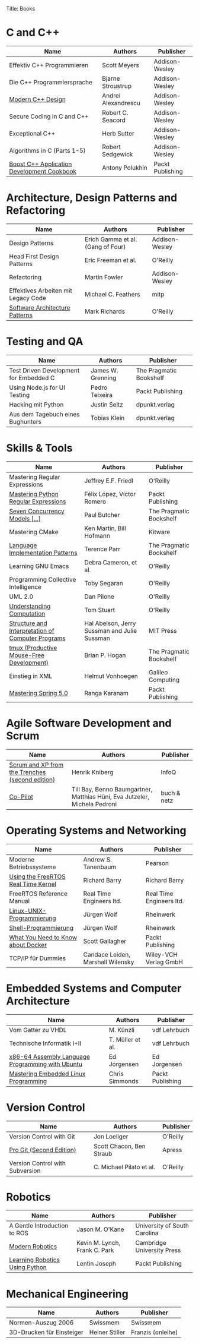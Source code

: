 Title: Books


# C and C++

| Name                                              | Authors                                           | Publisher                |
|---------------------------------------------------|---------------------------------------------------|--------------------------|
| Effektiv C++ Programmieren                        | Scott Meyers                                      | Addison-Wesley           |
| Die C++ Programmiersprache                        | Bjarne Stroustrup                                 | Addison-Wesley           |
| [Modern C++ Design](https://github.com/LukasWoodtli/ModernCppDesign) | Andrei Alexandrescu            | Addison-Wesley           |
| Secure Coding in C and C++                        | Robert C. Seacord                                 | Addison-Wesley           |
| Exceptional C++                                   | Herb Sutter                                       | Addison-Wesley           |
| Algorithms in C (Parts 1-5)                       | Robert Sedgewick                                  | Addison-Wesley           |
| [Boost C++ Application Development Cookbook](https://github.com/LukasWoodtli/BoostCookbook) | Antony Polukhin | Packt Publishing |


# Architecture, Design Patterns and Refactoring

| Name                                              | Authors                                           | Publisher                       |
|---------------------------------------------------|---------------------------------------------------|---------------------------------|
| Design Patterns                                   | Erich Gamma et al. (Gang of Four)                 | Addison-Wesley                  |
| Head First Design Patterns                        | Eric Freeman et al.                               | O'Reilly                        |
| Refactoring                                       | Martin Fowler                                     | Addison-Wesley                  |
| Effektives Arbeiten mit Legacy Code               | Michael C. Feathers                               | mitp                            |
| [Software Architecture Patterns](https://www.oreilly.com/programming/free/software-architecture-patterns.csp) | Mark Richards | O'Reilly |


# Testing and QA

| Name                                              | Authors                                           | Publisher                                         |
|---------------------------------------------------|---------------------------------------------------|---------------------------------------------------|
| Test Driven Development for Embedded C            | James W. Grenning                                 | The Pragmatic Bookshelf                           |
| Using Node.js for UI Testing                      | Pedro Teixeira                                    | Packt Publishing                                  |
| Hacking mit Python                                | Justin Seitz                                      | dpunkt.verlag                                     |
| Aus dem Tagebuch eines Bughunters                 | Tobias Klein                                      | dpunkt.verlag                                     |


# Skills & Tools

| Name                                              | Authors                                           | Publisher                                         |
|---------------------------------------------------|---------------------------------------------------|---------------------------------------------------|
| Mastering Regular Expressions                     | Jeffrey E.F. Friedl                               | O'Reilly                                          |
| [Mastering Python Regular Expressions](https://github.com/LukasWoodtli/MasteringPythonRegularExpressions) | Félix López, Víctor Romero | Packt Publishing |
| [Seven Concurrency Models [...]](https://github.com/LukasWoodtli/SevenConcurrencyModelsInSevenWeeks) | Paul Butcher | The Pragmatic Bookshelf             |
| Mastering CMake                                   | Ken Martin, Bill Hofmann                          | Kitware                                           |
| [Language Implementation Patterns](https://github.com/LukasWoodtli/LanguageImplementationPatterns) | Terence Parr | The Pragmatic Bookshelf               |
| Learning GNU Emacs                                | Debra Cameron, et al.                             | O'Reilly                                          |
| Programming Collective Intelligence               | Toby Segaran                                      | O'Reilly                                          |
| UML 2.0                                           | Dan Pilone                                        | O'Reilly                                          |
| [Understanding Computation](https://github.com/LukasWoodtli/UnderstandingComputation) | Tom Stuart    | O'Reilly                                          |
| [Structure and Interpretation of Computer Programs](https://github.com/LukasWoodtli/SchemeCourse) | Hal Abelson, Jerry Sussman and Julie Sussman | MIT Press |
| [tmux (Productive Mouse-Free Development)]({filename}/tmux.md) | Brian P. Hogan    | The Pragmatic Bookshelf                                              |
| Einstieg in XML                                   | Helmut Vonhoegen                                  | Galileo Computing                                 |
| [Mastering Spring 5.0](https://github.com/LukasWoodtli/mastering-spring/) | Ranga Karanam             | Packt Publishing                                  |

# Agile Software Development and Scrum

| Name                                                                                                            | Authors         | Publisher          |
|-----------------------------------------------------------------------------------------------------------------|-----------------|--------------------|
| [Scrum and XP from the Trenches (second edition)](https://www.infoq.com/minibooks/scrum-xp-from-the-trenches-2) |  Henrik Kniberg | InfoQ              |
| [Co-Pilot](https://buchundnetz.com/werke/co-pilot/)  |  Till Bay, Benno Baumgartner, Matthias Hüni, Eva Jutzeler, Michela Pedroni | buch & netz        |

# Operating Systems and Networking

| Name                                              | Authors                                           | Publisher                                         |
|---------------------------------------------------|---------------------------------------------------|---------------------------------------------------|
| Moderne Betriebssysteme                           | Andrew S. Tanenbaum                               | Pearson                                           |
| [Using the FreeRTOS Real Time Kernel](https://github.com/LukasWoodtli/FreeRtosExamples) | Richard Barry | Richard Barry                                   |
| FreeRTOS Reference Manual                         | Real Time Engineers ltd.                          | Real Time Engineers ltd.                          |
| [Linux-UNIX-Programmierung](https://github.com/LukasWoodtli/LinuxUnixDevelopment) | Jürgen Wolf       | Rheinwerk                                         |
| [Shell-Programmierung](http://openbook.rheinwerk-verlag.de/shell_programmierung/index.htm) | Jürgen Wolf | Rheinwerk                                      |
| [What You Need to Know about Docker]({filename}/docker.md) | Scott Gallagher                           | Packt Publishing                                  |
| TCP/IP für Dummies                                | Candace Leiden, Marshall Wilensky                 | Wiley-VCH Verlag GmbH                             |


# Embedded Systems and Computer Architecture

| Name                                              | Authors                                           | Publisher                                         |
|---------------------------------------------------|---------------------------------------------------|---------------------------------------------------|
| Vom Gatter zu VHDL                                | M. Künzli                                         | vdf Lehrbuch                                      |
| Technische Informatik I+II                        | T. Müller et al.                                  | vdf Lehrbuch                                      |
| [x86-64 Assembly Language Programming with Ubuntu](https://github.com/LukasWoodtli/LinuxAssemblyProgramming) | Ed Jorgensen   | Ed Jorgensen              |
| [Mastering Embedded Linux Programming](https://github.com/LukasWoodtli/MasteringEmbeddedLinuxProgramming)    | Chris Simmonds | Packt Publishing          |


# Version Control

| Name                                              | Authors                                           | Publisher                                         |
|---------------------------------------------------|---------------------------------------------------|---------------------------------------------------|
| Version Control with Git                          | Jon Loeliger                                      | O'Reilly                                          |
| [Pro Git (Second Edition)](https://git-scm.com/book/en/v2) | Scott Chacon, Ben Straub                 | Apress                                            |
| Version Control with Subversion                   | C. Michael Pilato et al.                          | O'Reilly                                          |


# Robotics

| Name                                          | Authors                                            | Publisher                                         |
|-----------------------------------------------|----------------------------------------------------|---------------------------------------------------|
| A Gentle Introduction to ROS                  | Jason M. O'Kane                                    | University of South Carolina                      |
| [Modern Robotics](https://github.com/LukasWoodtli/ModernRobotics/) | Kevin M. Lynch, Frank C. Park | Cambridge University Press                        |
| [Learning Robotics Using Python](https://github.com/LukasWoodtli/LearningRoboticsUsingPython) | Lentin Joseph | Packt Publishing                       |

# Mechanical Engineering

| Name                                              | Authors                                           | Publisher                                         |
|---------------------------------------------------|---------------------------------------------------|---------------------------------------------------|
| Normen-Auszug 2006                                | Swissmem                                          | Swissmem                                          |
| 3D-Drucken für Einsteiger                         | Heiner Stiller                                    | Franzis (onleihe)                                 |
